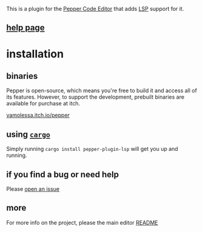 This is a plugin for the [Pepper Code Editor](https://vamolessa.itch.io/pepper) that adds
[LSP](https://microsoft.github.io/language-server-protocol/) support for it.

## [help page](pepper/rc/help.md)

# installation

## binaries
Pepper is open-source, which means you're free to build it and access all of its features.
However, to support the development, prebuilt binaries are available for purchase at itch.

[vamolessa.itch.io/pepper](https://vamolessa.itch.io/pepper)

## using [`cargo`](https://doc.rust-lang.org/cargo/)
Simply running `cargo install pepper-plugin-lsp` will get you up and running.

## if you find a bug or need help
Please [open an issue](https://github.com/vamolessa/pepper/issues)

## more
For more info on the project, please the main editor [README](https://github.com/vamolessa/pepper)

